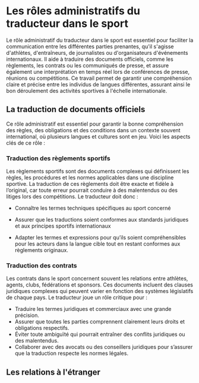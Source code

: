 # Les rôles administratifs du traducteur dans le sport
Le rôle administratif du traducteur dans le sport est essentiel pour faciliter la communication entre les différentes parties prenantes, qu'il s'agisse d'athlètes, d'entraîneurs, de journalistes ou d'organisateurs d'événements internationaux. Il aide à traduire des documents officiels, comme les règlements, les contrats ou les communiqués de presse, et assure également une interprétation en temps réel lors de conférences de presse, réunions ou compétitions. Ce travail permet de garantir une compréhension claire et précise entre les individus de langues différentes, assurant ainsi le bon déroulement des activités sportives à l'échelle internationale.

## La traduction de documents officiels
Ce rôle administratif est essentiel pour garantir la bonne compréhension des règles, des obligations et des conditions dans un contexte souvent international, où plusieurs langues et cultures sont en jeu. Voici les aspects clés de ce rôle :

### Traduction des règlements sportifs
Les règlements sportifs sont des documents complexes qui définissent les règles, les procédures et les normes applicables dans une discipline sportive. La traduction de ces règlements doit être exacte et fidèle à l’original, car toute erreur pourrait conduire à des malentendus ou des litiges lors des compétitions. Le traducteur doit donc : 
* Connaître les termes techniques spécifiques au sport concerné  
+ Assurer que les traductions soient conformes aux standards juridiques et aux principes sportifs internationaux  
- Adapter les termes et expressions pour qu’ils soient compréhensibles pour les acteurs dans la langue cible tout en restant conformes aux règlements originaux.

### Traduction des contrats
Les contrats dans le sport concernent souvent les relations entre athlètes, agents, clubs, fédérations et sponsors. Ces documents incluent des clauses juridiques complexes qui peuvent varier en fonction des systèmes législatifs de chaque pays. Le traducteur joue un rôle critique pour :
* Traduire les termes juridiques et commerciaux avec une grande précision.
* Assurer que toutes les parties comprennent clairement leurs droits et obligations respectifs.
* Éviter toute ambiguïté qui pourrait entraîner des conflits juridiques ou des malentendus.
* Collaborer avec des avocats ou des conseillers juridiques pour s’assurer que la traduction respecte les normes légales.

## Les relations à l'étranger










